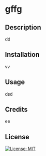 # gffg

## Description
  dd

## Installation
  vv

## Usage
  dsd

## Credits
  ee

## License
  [![License: MIT](https://img.shields.io/badge/License-MIT-yellow.svg)](https://opensource.org/licenses/MIT)
